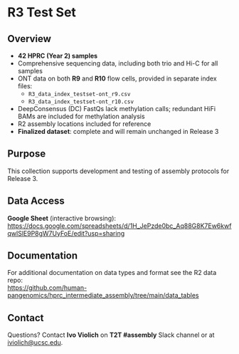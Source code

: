 # R3 Test Set

## Overview
- **42 HPRC (Year 2) samples**  
- Comprehensive sequencing data, including both trio and Hi-C for all samples  
- ONT data on both **R9** and **R10** flow cells, provided in separate index files:  
  - `R3_data_index_testset-ont_r9.csv`  
  - `R3_data_index_testset-ont_r10.csv`  
- DeepConsensus (DC) FastQs lack methylation calls; redundant HiFi BAMs are included for methylation analysis  
- R2 assembly locations included for reference  
- **Finalized dataset**: complete and will remain unchanged in Release 3  

## Purpose
This collection supports development and testing of assembly protocols for Release 3.

## Data Access
**Google Sheet** (interactive browsing):  
https://docs.google.com/spreadsheets/d/1H_JePzde0bc_Aq88G8K7Ew6kwfqwlSlE9P8gW7UyFoE/edit?usp=sharing  

## Documentation
For additional documentation on data types and format see the R2 data repo:  
https://github.com/human-pangenomics/hprc_intermediate_assembly/tree/main/data_tables

## Contact
Questions? 
Contact **Ivo Violich** on **T2T #assembly** Slack channel or at iviolich@ucsc.edu.
